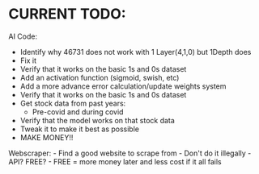 # CURRENT TODO:

AI Code:
  - Identify why 46731 does not work with 1 Layer(4,1,0) but 1Depth does
  - Fix it
  - Verify that it works on the basic 1s and 0s dataset
  - Add an activation function (sigmoid, swish, etc)
  - Add a more advance error calculation/update weights system
  - Verify that it works on the basic 1s and 0s dataset
  - Get stock data from past years:
    - Pre-covid and during covid
  - Verify that the model works on that stock data
  - Tweak it to make it best as possible
  - MAKE MONEY!!

Webscraper:
    - Find a good website to scrape from
    - Don't do it illegally
    - API? FREE?
        - FREE = more money later and less cost if it all fails